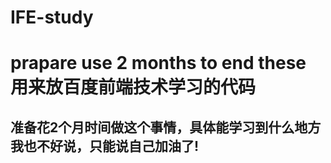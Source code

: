 # IFE-study
prapare use 2 months to end these 
用来放百度前端技术学习的代码
=============
准备花2个月时间做这个事情，具体能学习到什么地方我也不好说，只能说自己加油了!
------------
